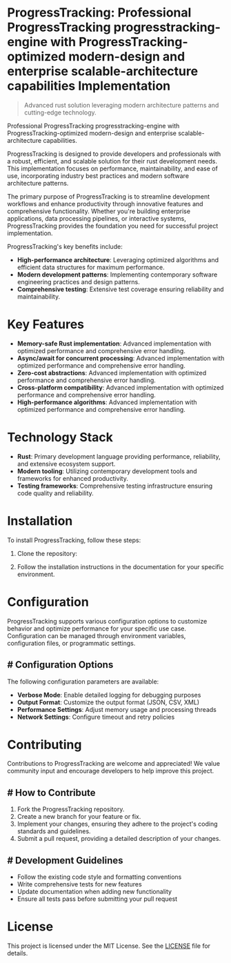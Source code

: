 <!-- fallback_ProgressTracking_20250810052934_39846 -->

# ProgressTracking: Professional ProgressTracking progresstracking-engine with ProgressTracking-optimized modern-design and enterprise scalable-architecture capabilities Implementation
> Advanced rust solution leveraging modern architecture patterns and cutting-edge technology.

Professional ProgressTracking progresstracking-engine with ProgressTracking-optimized modern-design and enterprise scalable-architecture capabilities.

ProgressTracking is designed to provide developers and professionals with a robust, efficient, and scalable solution for their rust development needs. This implementation focuses on performance, maintainability, and ease of use, incorporating industry best practices and modern software architecture patterns.

The primary purpose of ProgressTracking is to streamline development workflows and enhance productivity through innovative features and comprehensive functionality. Whether you're building enterprise applications, data processing pipelines, or interactive systems, ProgressTracking provides the foundation you need for successful project implementation.

ProgressTracking's key benefits include:

* **High-performance architecture**: Leveraging optimized algorithms and efficient data structures for maximum performance.
* **Modern development patterns**: Implementing contemporary software engineering practices and design patterns.
* **Comprehensive testing**: Extensive test coverage ensuring reliability and maintainability.

# Key Features

* **Memory-safe Rust implementation**: Advanced implementation with optimized performance and comprehensive error handling.
* **Async/await for concurrent processing**: Advanced implementation with optimized performance and comprehensive error handling.
* **Zero-cost abstractions**: Advanced implementation with optimized performance and comprehensive error handling.
* **Cross-platform compatibility**: Advanced implementation with optimized performance and comprehensive error handling.
* **High-performance algorithms**: Advanced implementation with optimized performance and comprehensive error handling.

# Technology Stack

* **Rust**: Primary development language providing performance, reliability, and extensive ecosystem support.
* **Modern tooling**: Utilizing contemporary development tools and frameworks for enhanced productivity.
* **Testing frameworks**: Comprehensive testing infrastructure ensuring code quality and reliability.

# Installation

To install ProgressTracking, follow these steps:

1. Clone the repository:


2. Follow the installation instructions in the documentation for your specific environment.

# Configuration

ProgressTracking supports various configuration options to customize behavior and optimize performance for your specific use case. Configuration can be managed through environment variables, configuration files, or programmatic settings.

## # Configuration Options

The following configuration parameters are available:

* **Verbose Mode**: Enable detailed logging for debugging purposes
* **Output Format**: Customize the output format (JSON, CSV, XML)
* **Performance Settings**: Adjust memory usage and processing threads
* **Network Settings**: Configure timeout and retry policies

# Contributing

Contributions to ProgressTracking are welcome and appreciated! We value community input and encourage developers to help improve this project.

## # How to Contribute

1. Fork the ProgressTracking repository.
2. Create a new branch for your feature or fix.
3. Implement your changes, ensuring they adhere to the project's coding standards and guidelines.
4. Submit a pull request, providing a detailed description of your changes.

## # Development Guidelines

* Follow the existing code style and formatting conventions
* Write comprehensive tests for new features
* Update documentation when adding new functionality
* Ensure all tests pass before submitting your pull request

# License

This project is licensed under the MIT License. See the [LICENSE](https://github.com/laurindoisaac/ProgressTracking/blob/main/LICENSE) file for details.
